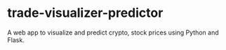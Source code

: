# trade-visualizer-predictor
A web app to visualize and predict crypto, stock prices using Python and Flask.
